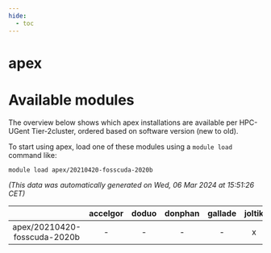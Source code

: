```yaml
---
hide:
  - toc
---
```


apex
====

# Available modules


The overview below shows which apex installations are available per HPC-UGent Tier-2cluster, ordered based on software version (new to old).

To start using apex, load one of these modules using a `module load` command like:

```shell
module load apex/20210420-fosscuda-2020b
```

*(This data was automatically generated on Wed, 06 Mar 2024 at 15:51:26 CET)*  

| |accelgor|doduo|donphan|gallade|joltik|skitty|
| :---: | :---: | :---: | :---: | :---: | :---: | :---: |
|apex/20210420-fosscuda-2020b|-|-|-|-|x|-|
